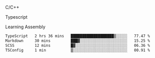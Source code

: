 <p>C/C++</p>
<p> Typescript</p>
<p>Learning Assembly</p>

<!--START_SECTION:waka-->

```txt
TypeScript   2 hrs 36 mins   ███████████████████▒░░░░░   77.47 %
Markdown     30 mins         ███▓░░░░░░░░░░░░░░░░░░░░░   15.25 %
SCSS         12 mins         █▓░░░░░░░░░░░░░░░░░░░░░░░   06.36 %
TSConfig     1 min           ▒░░░░░░░░░░░░░░░░░░░░░░░░   00.91 %
```

<!--END_SECTION:waka-->
